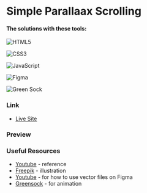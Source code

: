 # Simple Parallaax Scrolling



#### The solutions with these tools:

![HTML5](https://img.shields.io/badge/-HTML5-E34F26?style=for-the-badge&logo=html5&logoColor=white)&nbsp;

![CSS3](https://img.shields.io/badge/-CSS3-1572B6?style=for-the-badge&logo=css3)&nbsp;

![JavaScript](https://img.shields.io/badge/Javascript-F7DF1E.svg?style=for-the-badge&logo=javascript&logoColor=black)&nbsp;

![Figma](https://img.shields.io/badge/figma-6E12C4.svg?style=for-the-badge&logo=figma&logoColor=white)&nbsp;

![Green Sock](https://img.shields.io/badge/greensock-88CE02?style=for-the-badge&logo=greensock&logoColor=white)&nbsp;

### Link

- [Live Site](https://simple-parallax-scrolling.netlify.app/)

### Preview


### Useful Resources

- [Youtube](https://www.youtube.com/watch?v=sLX82OTCZRM&ab_channel=OnlineTutorials) - reference
- [Freepik](https://www.freepik.com/free-vector/flat-adventure-background-with-mountains_16534142.htm) - illustration
- [Youtube](https://www.youtube.com/watch?v=YJHvhCuf2gc&ab_channel=ExpertAzi) - for how to use vector files on Figma
- [Greensock](https://greensock.com/docs/v3/Installation?checked=core,scrollTrigger) - for animation